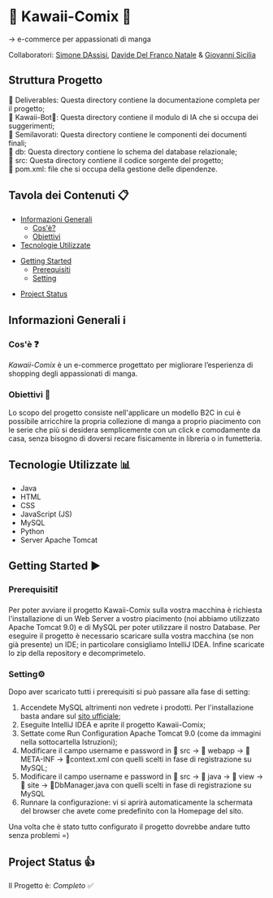 # 🌸 Kawaii-Comix 🌸
→ e-commerce per appassionati di manga  

Collaboratori: [Simone DAssisi](//github.com/Smo17817), [Davide Del Franco Natale](https://github.com/ddfn03) & [Giovanni Sicilia](https://github.com/giogiosici)  

## Struttura Progetto  
📁 Deliverables: Questa directory contiene la documentazione completa per il progetto;    
📁 Kawaii-Bot🌸: Questa directory contiene il modulo di IA che si occupa dei suggerimenti;  
📁 Semilavorati: Questa directory contiene le componenti dei documenti finali;  
📁	db: Questa directory contiene lo schema del database relazionale;  
📁 src: Questa directory contiene il codice sorgente del progetto;  
📄 pom.xml: file che si occupa della gestione delle dipendenze.

## Tavola dei Contenuti 📋
* [Informazioni Generali](#informazioni-generali-ℹ)
  + [Cos'è?](#cosè-)
  + [Obiettivi](#obiettivi-)
* [Tecnologie Utilizzate](#Tecnologie-Utilizzate-)
- [Getting Started](#getting-started-)
  - [Prerequisiti](#prerequisiti)
  - [Setting](#setting)
* [Project Status](#project-status-)
## Informazioni Generali ℹ
### Cos'è ❓
_Kawaii-Comix_ è un e-commerce progettato per migliorare l’esperienza di shopping degli appassionati di manga.  
### Obiettivi 🎯
Lo scopo del progetto consiste nell'applicare un modello B2C in cui è possibile arricchire la propria collezione di manga a proprio piacimento con le serie che più si desidera semplicemente con un click e comodamente da casa, senza bisogno di doversi recare fisicamente in libreria o in fumetteria.
## Tecnologie Utilizzate 📊
+ Java
+ HTML
+ CSS
+ JavaScript (JS)
+ MySQL
+ Python
+ Server Apache Tomcat

## Getting Started ▶️
### Prerequisiti❗
Per poter avviare il progetto Kawaii-Comix sulla vostra macchina è richiesta l'installazione di un Web Server a vostro piacimento (noi abbiamo utilizzato Apache Tomcat 9.0) e di MySQL per poter utilizzare il nostro Database. Per eseguire il progetto è necessario scaricare sulla vostra macchina (se non già presente) un IDE; in particolare consigliamo IntelliJ IDEA. Infine scaricate lo zip della repository e decomprimetelo.

### Setting⚙️
Dopo aver scaricato tutti i prerequisiti si può passare alla fase di setting: 
1. Accendete MySQL altrimenti non vedrete i prodotti. Per l'installazione basta andare sul [sito ufficiale](https://dev.mysql.com/doc/mysql-installation-excerpt/5.7/en/);
2. Eseguite IntelliJ IDEA e aprite il progetto Kawaii-Comix;
3. Settate come Run Configuration Apache Tomcat 9.0 (come da immagini nella sottocartella Istruzioni);
4. Modificare il campo username e password in 📁 src → 📁 webapp → 📁 META-INF → 📄context.xml con quelli scelti in fase di registrazione su MySQL;
5. Modificare il campo username e password in 📁 src → 📁 java → 📁 view → 📁 site → 📄DbManager.java con quelli scelti in fase di registrazione su MySQL
6. Runnare la configurazione: vi si aprirà automaticamente la schermata del browser che avete come predefinito con la Homepage del sito.

Una volta che è stato tutto configurato il progetto dovrebbe andare tutto senza problemi =)
   
## Project Status 👍
Il Progetto è: _Completo_ ✅
